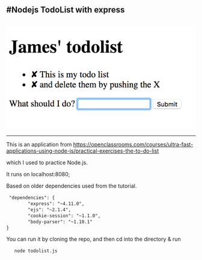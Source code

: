 #Nodejs TodoList with express
---

![Todolist](/todo.png)
---
---
This is an application from https://openclassrooms.com/courses/ultra-fast-applications-using-node-js/practical-exercises-the-to-do-list

which I used to practice Node.js.

It runs on localhost:8080;

Based on older dependencies used from the tutorial.

	 "dependencies": {
			"express": "~4.11.0",
			"ejs": "~2.1.4",
			"cookie-session": "~1.1.0",
			"body-parser": "~1.10.1"
	}

 You can run it by cloning the repo, and then cd into the directory & run

 ```
  	node todolist.js
 ```
